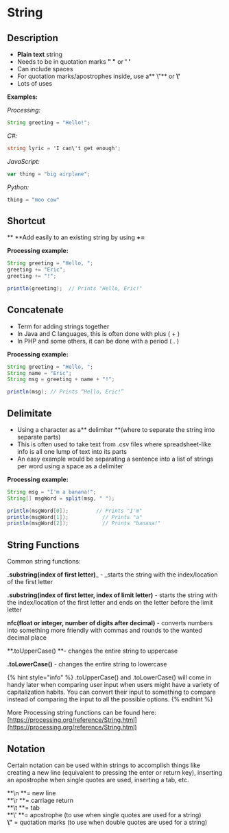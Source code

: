 # String

## Description

* **Plain text** string
* Needs to be in quotation marks **" "** or **' '**
* Can include spaces
* For quotation marks/apostrophes inside, use a** \\"** or **\\'**
* Lots of uses

**Examples:**

_Processing:_

```java
String greeting = "Hello!";
```

_C#:_

```csharp
string lyric = 'I can\'t get enough';
```

_JavaScript:_

```javascript
var thing = "big airplane";
```

_Python:_

```python
thing = "moo cow"
```

## Shortcut

** **Add easily to an existing string by using **+=**

**Processing example:**

```java
String greeting = "Hello, ";
greeting += "Eric";
greeting += "!";

println(greeting);  // Prints "Hello, Eric!"
```

## Concatenate

* Term for adding strings together
* In Java and C languages, this is often done with plus ( + )
* In PHP and some others, it can be done with a period ( . )

**Processing example:**

```java
String greeting = "Hello, ";
String name = "Eric";
String msg = greeting + name + "!";

println(msg); // Prints “Hello, Eric!”
```

## **Delimitate**

* Using a character as a** delimiter **(where to separate the string into separate parts)
* This is often used to take text from .csv files where spreadsheet-like info is all one lump of text into its parts
* An easy example would be separating a sentence into a list of strings per word using a space as a delimiter

**Processing example:**

```java
String msg = "I'm a banana!";
String[] msgWord = split(msg, " ");

println(msgWord[0]);         // Prints "I'm"
println(msgWord[1]);	       // Prints "a"
println(msgWord[2]);	       // Prints "banana!"
```

## String Functions

Common string functions:

**.substring(index of first letter)**_ - _starts the string with the index/location of the first letter

**.substring(index of first letter, index of limit letter)** - starts the string with the index/location of the first letter and ends on the letter before the limit letter

**nfc(float or integer, number of digits after decimal)** - converts numbers into something more friendly with commas and rounds to the wanted decimal place

**.toUpperCase() **- changes the entire string to uppercase

**.toLowerCase()** - changes the entire string to lowercase

{% hint style="info" %}
.toUpperCase() and .toLowerCase() will come in handy later when comparing user input when users might have a variety of capitalization habits. You can convert their input to something to compare instead of comparing the input to all the possible options.
{% endhint %}

More Processing string functions can be found here: [https://processing.org/reference/String.html](https://processing.org/reference/String.html)

## Notation

Certain notation can be used within strings to accomplish things like creating a new line (equivalent to pressing the enter or return key), inserting an apostrophe when single quotes are used, inserting a tab, etc.

**\n **= new line\
**\r **= carriage return\
**\t **= tab\
**\\' **= apostrophe (to use when single quotes are used for a string)\
**\\"** = quotation marks (to use when double quotes are used for a string)
